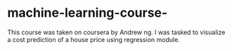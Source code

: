 # machine-learning-course-
This course was taken on coursera by Andrew ng. I was tasked to visualize a cost prediction of a house price using regression module.
